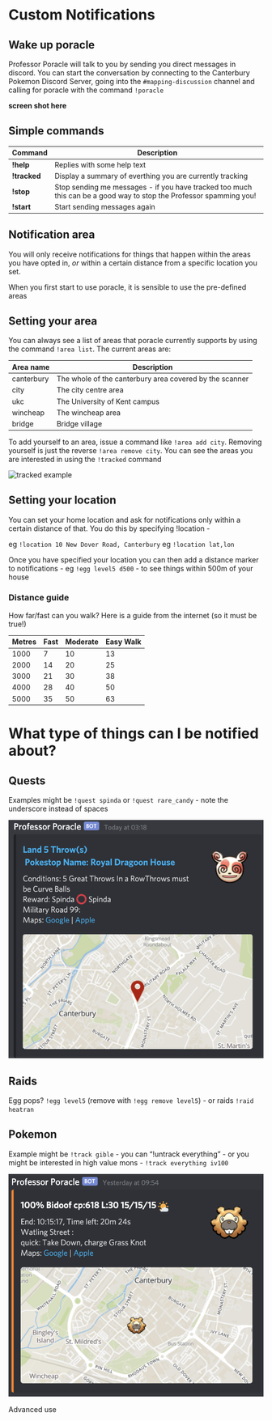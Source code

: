 # Custom Notifications

## Wake up poracle
Professor Poracle will talk to you by sending you direct messages in discord.  You can start the conversation by connecting to the Canterbury Pokemon Discord Server, going into the `#mapping-discussion` channel and calling for poracle with the command `!poracle`

**screen shot here**

## Simple commands

Command | Description
--- | ---
**!help** | Replies with some help text
**!tracked** | Display a summary of everthing you are currently tracking
**!stop** | Stop sending me messages - if you have tracked too much this can be a good way to stop the Professor spamming you!
**!start** | Start sending messages again
 
## Notification area

You will only receive notifications for things that happen within the areas you have opted in, _or_ within a certain distance from a specific location you set.


When you first start to use poracle, it is sensible to use the pre-defined areas

## Setting your area


You can always see a list of areas that poracle currently supports by using the command `!area list`. The current areas are:

Area name | Description
--- | ---
canterbury | The whole of the canterbury area covered by the scanner
city | The city centre area
ukc | The University of Kent campus
wincheap | The wincheap area
bridge | Bridge village

To add yourself to an area, issue a command like `!area add city`.  Removing yourself is just the reverse `!area remove city`.  You can see the areas you are interested in using the `!tracked` command

![tracked example](https://imgur.com/a/tyJM6Yw.jpg)

## Setting your location

You can set your home location and ask for notifications only within a certain distance of that. You do this by specifying !location -

eg `!location 10 New Dover Road, Canterbury` 
eg `!location lat,lon`

Once you have specified your location you can then add a distance marker to notifications - eg `!egg level5 d500` - to see things within 500m of your house

### Distance guide

How far/fast can you walk? Here is a guide from the internet (so it must be true!)

Metres | Fast | Moderate | Easy Walk 
---|---|---|---
 1000   |   7   |    10    |     13 
 2000   |   14  |    20    |     25 
 3000   |   21  |    30    |     38 
 4000   |   28  |    40    |     50 
 5000   |   35  |    50    |     63

# What type of things can I be notified about?

## Quests
Examples might be  `!quest spinda` or `!quest rare_candy` - note the underscore instead of spaces

![Quest](img/discord-quest.png)

## Raids
Egg pops? `!egg level5` (remove with `!egg remove level5`) - or raids `!raid heatran`

## Pokemon

Example might be `!track gible` - you can “!untrack everything” - or you might be interested in high value mons - `!track everything iv100`

![Pokemon](img/discord-pokemon.png)

Advanced use
